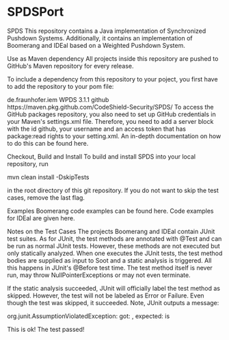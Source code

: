 # SPDSPort
SPDS
This repository contains a Java implementation of Synchronized Pushdown Systems. Additionally, it contains an implementation of Boomerang and IDEal based on a Weighted Pushdown System.

Use as Maven dependency
All projects inside this repository are pushed to GitHub's Maven repository for every release.

To include a dependency from this repository to your poject, you first have to add the repository to your pom file:

<dependencies>
  <dependency>
    <groupId>de.fraunhofer.iem</groupId>
    <artifactId>WPDS</artifactId>
    <version>3.1.1</version>
  </dependency>
</dependencies>
<repositories>
  <repository>
      <id>github</id>
      <url>https://maven.pkg.github.com/CodeShield-Security/SPDS/</url>
  </repository>
</repositories>	
To access the GitHub packages repository, you also need to set up GitHub credentials in your Maven's settings.xml file. Therefore, you need to add a server block with the id github, your username and an access token that has package:read rights to your setting.xml. An in-depth documentation on how to do this can be found here.

Checkout, Build and Install
To build and install SPDS into your local repository, run

mvn clean install -DskipTests

in the root directory of this git repository. If you do not want to skip the test cases, remove the last flag.

Examples
Boomerang code examples can be found here. Code examples for IDEal are given here.

Notes on the Test Cases
The projects Boomerang and IDEal contain JUnit test suites. As for JUnit, the test methods are annotated with @Test and can be run as normal JUnit tests. However, these methods are not executed but only statically analyzed. When one executes the JUnit tests, the test method bodies are supplied as input to Soot and a static analysis is triggered. All this happens in JUnit's @Before test time. The test method itself is never run, may throw NullPointerExceptions or may not even terminate.

If the static analysis succeeded, JUnit will officially label the test method as skipped. However, the test will not be labeled as Error or Failure. Even though the test was skipped, it succeeded. Note, JUnit outputs a message:

org.junit.AssumptionViolatedException: got: <false>, expected: is <true>

This is ok! The test passed!
